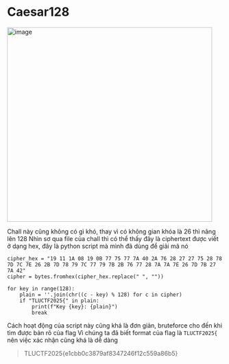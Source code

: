 # Caesar128
<img width="478" height="453" alt="image" src="https://github.com/user-attachments/assets/e2ee127c-657d-42fa-b76f-dbb75b246d61" />

Chall này cũng không có gì khó, thay vì có không gian khóa là 26 thì nâng lên 128
Nhìn sơ qua file của chall thì có thể thấy đây là ciphertext được viết ở dạng hex, đây là python script mà mình đã dùng để giải mã nó

```
cipher_hex = "19 11 1A 08 19 0B 77 75 77 7A 40 2A 76 28 27 27 75 28 78 7D 7C 7E 26 2B 7D 78 79 7C 77 79 7B 2B 76 77 28 7A 7A 7E 26 7D 7B 27 7A 42"
cipher = bytes.fromhex(cipher_hex.replace(" ", ""))

for key in range(128):
    plain = ''.join(chr((c - key) % 128) for c in cipher)
    if "TLUCTF2025{" in plain:
        print(f"Key {key}: {plain}")
        break
```

Cách hoạt động của script này cũng khá là đơn giản, bruteforce cho đến khi tìm được bản rõ của flag
Vì chúng ta đã biết format của flag là `TLUCTF2025{` nên việc xác nhận cũng khá là dễ dàng

> TLUCTF2025{e1cbb0c3879af8347246f12c559a86b5}
